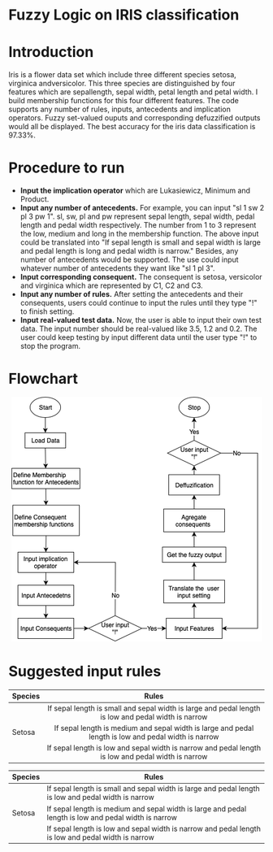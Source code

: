 # Fuzzy Logic on IRIS classification

# Introduction
Iris is a flower data set which include three different species setosa, virginica andversicolor. This three species are distinguished by four features which are sepallength, sepal width, petal length and petal width. I build membership functions for this four different features. The code supports any number of rules, inputs, antecedents and implication operators. Fuzzy set-valued ouputs and corresponding defuzzified outputs would all be displayed. The best accuracy for the iris data classification is 97.33%.

# Procedure to run
  * **Input the implication operator** which are Lukasiewicz, Minimum and Product.
  * **Input any number of  antecedents.** For example, you can input "sl 1 sw 2 pl 3 pw 1". sl, sw, pl and pw represent sepal length, sepal width, pedal length and pedal width respectively. The number from 1 to 3 represent the low, medium and long in the membership function. The above input could be translated into "If sepal length is small and sepal width is large and pedal length is long and pedal width is narrow." Besides, any number of antecedents would be supported. The use could input whatever number of antecedents they want like "sl 1 pl 3".
  * **Input corresponding consequent.** The consequent is setosa, versicolor and virginica which are represented by C1, C2 and C3.
  * **Input any number of rules.** After setting the antecedents and their consequents, users could continue to input the rules until they type "!" to finish setting.
  * **Input real-valued test data.** Now, the user is able to input their own test data. The input number should be real-valued like 3.5, 1.2 and 0.2. The user could keep testing by input different data until the user type "!" to stop the program.

# Flowchart
<p align="center">
  <img width="493" height="481" src="https://github.com/HaoGitCode/Fuzzy-Logic-on-IRIS-classification/blob/master/fuzzy_flowcahrt.png">
</p>

# Suggested input rules
| Species       | Rules           | 
| ------------- |:-------------:| 
|               | If sepal length is small and sepal width is large and pedal length is low and pedal width is narrow  | 
|    Setosa     | If sepal length is medium and sepal width is large and pedal length is low and pedal width is narrow |   
|               | If sepal length is low and sepal width is narrow and pedal length is low and pedal width is narrow   |   


<table>
    <thead>
        <tr>
            <th>Species</th>
            <th>Rules  </th>
        </tr>
    </thead>
    <tbody>
        <tr>
            <td rowspan=3> Setosa </td>
            <td rowspan=1>If sepal length is small and sepal width is large and pedal length is low and pedal width is narrow</td>
        </tr>
        <tr>
            <td>If sepal length is medium and sepal width is large and pedal length is low and pedal width is narrow</td>
        </tr>
        <tr>
            <td>If sepal length is low and sepal width is narrow and pedal length is low and pedal width is narrow </td>
        </tr>
    </tbody>
</table>
